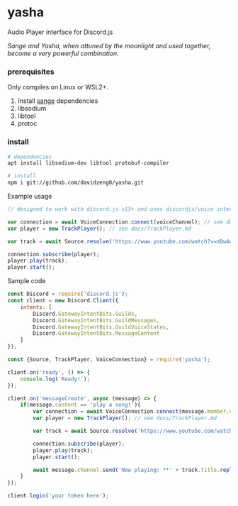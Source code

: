 # yasha
Audio Player interface for Discord.js

*Sange and Yasha, when attuned by the moonlight and used together, become a very powerful combination.*

### prerequisites
Only compiles on Linux or WSL2+.

1. Install [sange](https://github.com/davidzeng0/sange) dependencies
2. libsodium
3. libtool
4. protoc

### install
```bash
# dependencies
apt install libsodium-dev libtool protobuf-compiler

# install
npm i git://github.com/davidzeng0/yasha.git
```

Example usage

```js
// designed to work with discord.js v13+ and uses discordjs/voice internally for voice connections

var connection = await VoiceConnection.connect(voiceChannel); // see docs/VoiceConnection.md
var player = new TrackPlayer(); // see docs/TrackPlayer.md

var track = await Source.resolve('https://www.youtube.com/watch?v=dQw4w9WgXcQ'); // see docs/Source.md

connection.subscribe(player);
player.play(track);
player.start();
```

Sample code
```js
const Discord = require('discord.js');
const client = new Discord.Client({
	intents: [
		Discord.GatewayIntentBits.Guilds,
		Discord.GatewayIntentBits.GuildMessages,
		Discord.GatewayIntentBits.GuildVoiceStates,
		Discord.GatewayIntentBits.MessageContent
	]
});

const {Source, TrackPlayer, VoiceConnection} = require('yasha');

client.on('ready', () => {
	console.log('Ready!');
});

client.on('messageCreate', async (message) => {
	if(message.content == 'play a song!'){
		var connection = await VoiceConnection.connect(message.member.voice.channel); // see docs/VoiceConnection.md
		var player = new TrackPlayer(); // see docs/TrackPlayer.md

		var track = await Source.resolve('https://www.youtube.com/watch?v=dQw4w9WgXcQ'); // see docs/Source.md

		connection.subscribe(player);
		player.play(track);
		player.start();

		await message.channel.send('Now playing: **' + track.title.replaceAll('**', '\\*\\*') + '**');
	}
});

client.login('your token here');
```
